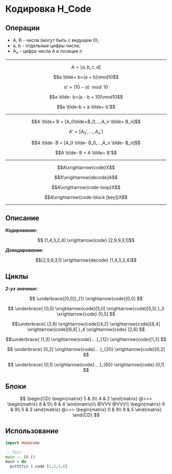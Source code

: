 # Кодировка H_Code

## Операции
- A, B - числа (могут быть с ведущем 0);
- a, b - отдельные цифры числа;
- A<sub>n</sub> - цифра числа A в позиции n

---

$$A = [a,b,c,d]$$

$$a \tilde+ b=(a + b)\mod10$$

$$a' = (10 - a)\mod10$$

$$a \tilde- b=(a - b + 10)\mod10$$

$$a \tilde-b = a \tilde+ b'$$

---

$$A \tilde+ B = [A_0\tilde+B_0,...,A_n \tilde+ B_n]$$

$$A' = [A_0',...,A_n']$$

$$A \tilde- B = [A_0 \tilde- B_0,...,A_n \tilde- B_n]$$

$$A \tilde- B = A \tilde+ B'$$

---

$$A\xrightarrow{code}X$$

$$X\xrightarrow{decode}A$$

$$A\xrightarrow{code-loop}X$$

$$A\xrightarrow{code-block [key]}X$$

---

## Описание
***Кодирование:***

$$
[1,4,3,2,4]
\xrightarrow{code}
[2,9,9,3,1]$$

***Декодирование:***

$$[2,9,9,3,1]
\xrightarrow{decode}
[1,4,3,2,4]$$

## Циклы
***2-ух значные:***

$$
\underbrace{[0,0]}_{1}
\xrightarrow{code}[0,0]
$$

$$
\underbrace{
  [0,5]
  \xrightarrow{code}[5,0]
  \xrightarrow{code}[5,5]
  }_3
\xrightarrow{code}
[0,5]
$$

$$\underbrace{
  [2,6]
  \xrightarrow{code}[4,2]
  \xrightarrow{code}[8,4]
  \xrightarrow{code}[6,8]
  }_4
\xrightarrow{code}
[2,6]
$$

$$\underbrace{
  [1,3]
  \xrightarrow{code}...
  }_{12}
\xrightarrow{code}[1,3]
$$

$$
\underbrace{
  [0,2]
  \xrightarrow{code}...
  }_{20}
\xrightarrow{code}[0,2]
$$

$$
\underbrace{
  [0,1]
  \xrightarrow{code}...
  }_{60}
\xrightarrow{code}
[0,1]
$$

## Блоки

$$
\begin{CD}
  \begin{matrix}
    5 & 3\\
    4 & 2
  \end{matrix}
  @>>>
  \begin{matrix}
    8 & 5\\
    8 & 4
  \end{matrix}\\
  @VVV @VVV\\
  \begin{matrix}
    9 & 9\\
    5 & 3
  \end{matrix}
  @>>>
  \begin{matrix}
    0 & 9\\
    9 & 5
  \end{matrix}
\end{CD}
$$

## Использование

```haskell
import HomaCode

-- Test
main :: IO ()
main = do
  putStrLn $ code [1,2,3,4]
```
